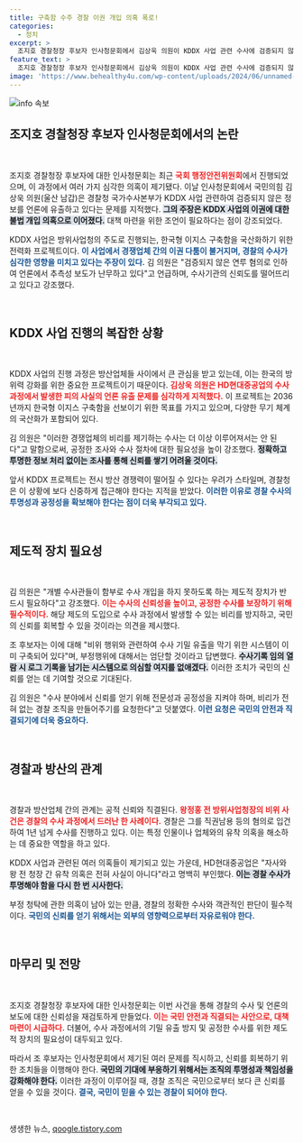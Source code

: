 ```yaml
---
title: 구축함 수주 경찰 이권 개입 의혹 폭로!
categories:
  - 정치
excerpt: >
  조지호 경찰청장 후보자 인사청문회에서 김상욱 의원이 KDDX 사업 관련 수사에 검증되지 않은 혐의 유출 의혹을 제기하며 대책을 촉구했다. 조 후보자는 수사기밀 유출에 대해 엄단하겠다고 답변, 경찰의 신뢰 회복을 위한 다짐을 내놨다.
feature_text: >
  조지호 경찰청장 후보자 인사청문회에서 김상욱 의원이 KDDX 사업 관련 수사에 검증되지 않은 혐의 유출 의혹을 제기하며 대책을 촉구했다. 조 후보자는 수사기밀 유출에 대해 엄단하겠다고 답변, 경찰의 신뢰 회복을 위한 다짐을 내놨다.
image: 'https://www.behealthy4u.com/wp-content/uploads/2024/06/unnamed-file.png'
---
```


<p><img src="https://www.behealthy4u.com/wp-content/uploads/2024/06/unnamed-file.png" alt="info 속보" /></p>

<h2 data-ke-size="size26">조지호 경찰청장 후보자 인사청문회에서의 논란</h2>

<p data-ke-size="size16">&nbsp;</p>

<p>조지호 경찰청장 후보자에 대한 인사청문회는 최근 <b><span style="color: #ee2323;">국회 행정안전위원회</span></b>에서 진행되었으며, 이 과정에서 여러 가지 심각한 의혹이 제기됐다. 이날 인사청문회에서 국민의힘 김상욱 의원(울산 남갑)은 경찰청 국가수사본부가 KDDX 사업 관련하여 검증되지 않은 정보를 언론에 유출하고 있다는 문제를 지적했다. <b><span style="background-color: #21538527;">그의 주장은 KDDX 사업의 이권에 대한 불법 개입 의혹으로 이어졌다.</span></b> 대책 마련을 위한 조언이 필요하다는 점이 강조되었다.</p>

<p>KDDX 사업은 방위사업청의 주도로 진행되는, 한국형 이지스 구축함을 국산화하기 위한 전력화 프로젝트이다. <b><span style="color: #1a5490;">이 사업에서 경쟁업체 간의 이권 다툼이 불거지며, 경찰의 수사가 심각한 영향을 미치고 있다는 주장이 있다.</span></b> 김 의원은 "검증되지 않은 연루 혐의로 인하여 언론에서 추측성 보도가 난무하고 있다"고 언급하며, 수사기관의 신뢰도를 떨어뜨리고 있다고 강조했다.</p>

<p data-ke-size="size16">&nbsp;</p>

<h2 data-ke-size="size26">KDDX 사업 진행의 복잡한 상황</h2>

<p data-ke-size="size16">&nbsp;</p>

<p>KDDX 사업의 진행 과정은 방산업체들 사이에서 큰 관심을 받고 있는데, 이는 한국의 방위력 강화를 위한 중요한 프로젝트이기 때문이다. <b><span style="color: #ee2323;">김상욱 의원은 HD현대중공업의 수사 과정에서 발생한 피의 사실의 언론 유출 문제를 심각하게 지적했다.</span></b> 이 프로젝트는 2036년까지 한국형 이지스 구축함을 선보이기 위한 목표를 가지고 있으며, 다양한 무기 체계의 국산화가 포함되어 있다.</p>

<p>김 의원은 "이러한 경쟁업체의 비리를 제기하는 수사는 더 이상 이루어져서는 안 된다"고 말함으로써, 공정한 조사와 수사 절차에 대한 필요성을 높이 강조했다. <b><span style="background-color: #21538527;">정확하고 투명한 정보 처리 없이는 조사를 통해 신뢰를 쌓기 어려울 것이다.</span></b> </p>

<p>앞서 KDDX 프로젝트는 전시 방산 경쟁력이 떨어질 수 있다는 우려가 스타일며, 경찰청은 이 상황에 보다 신중하게 접근해야 한다는 지적을 받았다. <b><span style="color: #1a5490;">이러한 이유로 경찰 수사의 투명성과 공정성을 확보해야 한다는 점이 더욱 부각되고 있다.</span></b></p>

<p data-ke-size="size16">&nbsp;</p>

<h2 data-ke-size="size26">제도적 장치 필요성</h2>

<p data-ke-size="size16">&nbsp;</p>

<p>김 의원은 "개별 수사관들이 함부로 수사 개입을 하지 못하도록 하는 제도적 장치가 반드시 필요하다"고 강조했다. <b><span style="color: #ee2323;">이는 수사의 신뢰성을 높이고, 공정한 수사를 보장하기 위해 필수적이다.</span></b> 해당 제도의 도입으로 수사 과정에서 발생할 수 있는 비리를 방지하고, 국민의 신뢰를 회복할 수 있을 것이라는 의견을 제시했다.</p>

<p>조 후보자는 이에 대해 "비위 행위와 관련하여 수사 기밀 유출을 막기 위한 시스템이 이미 구축되어 있다"며, 부정행위에 대해서는 엄단할 것이라고 답변했다. <b><span style="background-color: #21538527;">수사기록 임의 열람 시 로그 기록을 남기는 시스템으로 의심할 여지를 없애겠다.</span></b> 이러한 조치가 국민의 신뢰를 얻는 데 기여할 것으로 기대된다.</p>

<p>김 의원은 "수사 분야에서 신뢰를 얻기 위해 전문성과 공정성을 지켜야 하며, 비리가 전혀 없는 경찰 조직을 만들어주기를 요청한다"고 덧붙였다. <b><span style="color: #1a5490;">이런 요청은 국민의 안전과 직결되기에 더욱 중요하다.</span></b></p>

<p data-ke-size="size16">&nbsp;</p>

<h2 data-ke-size="size26">경찰과 방산의 관계</h2>

<p data-ke-size="size16">&nbsp;</p>

<p>경찰과 방산업체 간의 관계는 공적 신뢰와 직결된다. <b><span style="color: #ee2323;">왕정홍 전 방위사업청장의 비위 사건은 경찰의 수사 과정에서 드러난 한 사례이다.</span></b> 경찰은 그를 직권남용 등의 혐의로 입건하여 1년 넘게 수사를 진행하고 있다. 이는 특정 인물이나 업체와의 유착 의혹을 해소하는 데 중요한 역할을 하고 있다.</p>

<p>KDDX 사업과 관련된 여러 의혹들이 제기되고 있는 가운데, HD현대중공업은 "자사와 왕 전 청장 간 유착 의혹은 전혀 사실이 아니다"라고 명백히 부인했다. <b><span style="background-color: #21538527;">이는 경찰 수사가 투명해야 함을 다시 한 번 시사한다.</span></b> </p>

<p>부정 청탁에 관한 의혹이 남아 있는 만큼, 경찰의 정확한 수사와 객관적인 판단이 필수적이다. <b><span style="color: #1a5490;">국민의 신뢰를 얻기 위해서는 외부의 영향력으로부터 자유로워야 한다.</span></b></p>

<p data-ke-size="size16">&nbsp;</p>

<h2 data-ke-size="size26">마무리 및 전망</h2>

<p data-ke-size="size16">&nbsp;</p>

<p>조지호 경찰청장 후보자에 대한 인사청문회는 이번 사건을 통해 경찰의 수사 및 언론의 보도에 대한 신뢰성을 재검토하게 만들었다. <b><span style="color: #ee2323;">이는 국민 안전과 직결되는 사안으로, 대책 마련이 시급하다.</span></b> 더불어, 수사 과정에서의 기밀 유출 방지 및 공정한 수사를 위한 제도적 장치의 필요성이 대두되고 있다.</p>

<p>따라서 조 후보자는 인사청문회에서 제기된 여러 문제를 직시하고, 신뢰를 회복하기 위한 조치들을 이행해야 한다. <b><span style="background-color: #21538527;">국민의 기대에 부응하기 위해서는 조직의 투명성과 책임성을 강화해야 한다.</span></b> 이러한 과정이 이루어질 때, 경찰 조직은 국민으로부터 보다 큰 신뢰를 얻을 수 있을 것이다. <b><span style="color: #1a5490;">결국, 국민이 믿을 수 있는 경찰이 되어야 한다.</span></b></p>

<p data-ke-size="size16">&nbsp;</p>
생생한 뉴스, <a href="https://qoogle.tistory.com" rel="dofollow">qoogle.tistory.com</a>


